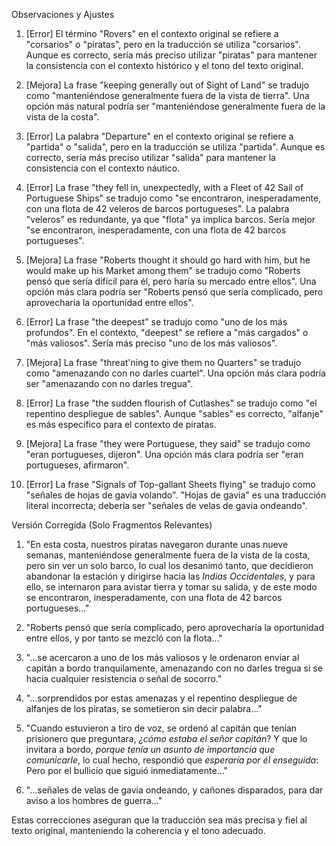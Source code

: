 Observaciones y Ajustes

1. [Error] El término "Rovers" en el contexto original se refiere a "corsarios" o "piratas", pero en la traducción se utiliza "corsarios". Aunque es correcto, sería más preciso utilizar "piratas" para mantener la consistencia con el contexto histórico y el tono del texto original.

2. [Mejora] La frase "keeping generally out of Sight of Land" se tradujo como "manteniéndose generalmente fuera de la vista de tierra". Una opción más natural podría ser "manteniéndose generalmente fuera de la vista de la costa".

3. [Error] La palabra "Departure" en el contexto original se refiere a "partida" o "salida", pero en la traducción se utiliza "partida". Aunque es correcto, sería más preciso utilizar "salida" para mantener la consistencia con el contexto náutico.

4. [Error] La frase "they fell in, unexpectedly, with a Fleet of 42 Sail of Portuguese Ships" se tradujo como "se encontraron, inesperadamente, con una flota de 42 veleros de barcos portugueses". La palabra "veleros" es redundante, ya que "flota" ya implica barcos. Sería mejor "se encontraron, inesperadamente, con una flota de 42 barcos portugueses".

5. [Mejora] La frase "Roberts thought it should go hard with him, but he would make up his Market among them" se tradujo como "Roberts pensó que sería difícil para él, pero haría su mercado entre ellos". Una opción más clara podría ser "Roberts pensó que sería complicado, pero aprovecharía la oportunidad entre ellos".

6. [Error] La frase "the deepest" se tradujo como "uno de los más profundos". En el contexto, "deepest" se refiere a "más cargados" o "más valiosos". Sería más preciso "uno de los más valiosos".

7. [Mejora] La frase "threat'ning to give them no Quarters" se tradujo como "amenazando con no darles cuartel". Una opción más clara podría ser "amenazando con no darles tregua".

8. [Error] La frase "the sudden flourish of Cutlashes" se tradujo como "el repentino despliegue de sables". Aunque "sables" es correcto, "alfanje" es más específico para el contexto de piratas.

9. [Mejora] La frase "they were Portuguese, they said" se tradujo como "eran portugueses, dijeron". Una opción más clara podría ser "eran portugueses, afirmaron".

10. [Error] La frase "Signals of Top-gallant Sheets flying" se tradujo como "señales de hojas de gavia volando". "Hojas de gavia" es una traducción literal incorrecta; debería ser "señales de velas de gavia ondeando".

Versión Corregida (Solo Fragmentos Relevantes)

1. "En esta costa, nuestros piratas navegaron durante unas nueve semanas, manteniéndose generalmente fuera de la vista de la costa, pero sin ver un solo barco, lo cual los desanimó tanto, que decidieron abandonar la estación y dirigirse hacia las *Indias Occidentales*, y para ello, se internaron para avistar tierra y tomar su salida, y de este modo se encontraron, inesperadamente, con una flota de 42 barcos portugueses..."

2. "Roberts pensó que sería complicado, pero aprovecharía la oportunidad entre ellos, y por tanto se mezcló con la flota..."

3. "...se acercaron a uno de los más valiosos y le ordenaron enviar al capitán a bordo tranquilamente, amenazando con no darles tregua si se hacía cualquier resistencia o señal de socorro."

4. "...sorprendidos por estas amenazas y el repentino despliegue de alfanjes de los piratas, se sometieron sin decir palabra..."

5. "Cuando estuvieron a tiro de voz, se ordenó al capitán que tenían prisionero que preguntara, _¿cómo estaba el señor capitán_? Y que lo invitara a bordo, _porque tenía un asunto de importancia que comunicarle_, lo cual hecho, respondió que _esperaría por él enseguida_: Pero por el bullicio que siguió inmediatamente..."

6. "...señales de velas de gavia ondeando, y cañones disparados, para dar aviso a los hombres de guerra..."

Estas correcciones aseguran que la traducción sea más precisa y fiel al texto original, manteniendo la coherencia y el tono adecuado.